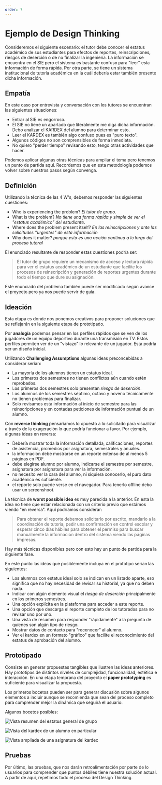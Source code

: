 ```yaml
---
order: 7
---
```


# Ejemplo de Design Thinking

Consideremos el siguiente escenario: el tutor debe conocer el estatus académico de sus estudiantes para efectos de reportes, reinscripciones, riesgos de deserción o de no finalizar la ingeniería. La información se encuentra en el SIE pero el sistema es bastante confuso para "leer" esta información de forma rápida. Por otra parte, se tiene un sistema institucional de tutoría académica en la cuál debería estar también presente dicha información.

## Empatía

En este caso por entrevista y conversación con los tutores se encuentran las siguientes situaciones:

- Entrar al SIE es engorroso.
- El SIE no tiene un apartado que literalmente me diga dicha información. Debo analizar el KARDEX del alumno para determinar esto.
- Leer el KARDEX es también algo confuso pues es "puro texto".
- Algunos códigos no son comprensibles de forma inmediata.
- No quiero "perder tiempo" revisando esto, tengo otras actividades que hacer.

Podemos aplicar algunas otras técnicas para ampliar el tema pero tenemos un punto de partida aquí. Recordemos que en esta metodología podemos volver sobre nuestros pasos según convenga.

## Definición

Utilizando la técnica de las 4 W's, debemos responder las siguientes cuestiones:

- Who is experiencing the problem? *El tutor de grupo.*
- What is the problem? _No tiene una forma rápida y simple de ver el "estatus académico" del estudiante_.
- Where does the problem present itself? _En las reinscripciones y ante las solicitudes "urgentes" de esta información_ 
- Why does it matter? _porque esto es una acción continua a lo largo del proceso tutoral_

El enunciado resultante de responder estas cuestiones podría ser:

> El tutor de grupo requiere un mecanismo de acceso y lectura rápida para ver el estatus académico de un estudiante que facilite los procesos de reinscripción y generación de reportes urgentes durante todo el tiempo que dure su asignación.

Este enunciado del problema también puede ser modificado según avance el proyecto pero ya nos puede servir de guía.

## Ideación

Esta etapa es donde nos ponemos creativos para proponer soluciones que se reflejarán en la siguiente etapa de prototipado. 

Por __analogía__ podemos pensar en los perfiles rápidos que se ven de los jugadores de un equipo deportivo durante una transmisión en TV. Estos perfiles permiten ver de un "vistazo" lo relevante de un jugador. Esta podría ser un diseño inicial.

Utilizando __Challenging Assumptions__ algunas ideas preconcebidas a considerar serían:
- La mayoría de los alumnos tienen un estatus ideal.
- Los primeros dos semestres no tienen conflictos aún cuando estén reprobados.
- Los primeros dos semestres solo presentan _riesgo de deserción_.
- Los alumnos de los semestres séptimo, octavo y noveno técnicamente no tienen problemas para finalizar.
- Solo revisamos esta información al inicio de semestre para las reinscripciones y en contadas peticiones de información puntual de un alumno.

Con __reverse thinking__ pensaríamos lo opuesto a lo solicitado para visualizar a través de la exageración lo que podría funcionar a favor. Por ejemplo, algunas ideas en reversa:

- Debería mostrar toda la información detallada, calificaciones, reportes de asistencia, promedios por asignatura, semestrales y anuales.
- la información debe mostrarse en un reporte extenso de al menos 5 páginas en PDF.
- debe elegirse alumno por alumno, indicarse el semestre por semestre, asignatura por asignatura para ver la información.
- no necesito ver la cara del alumno, ni siquiera conocerlo, el puro dato académico es suficiente.
- el reporte solo puede verse en el navegador. Para tenerlo offline debo usar un screenshoot.

La técnica de __worst possible idea__ es muy parecida a la anterior. En esta la idea no tiene que estar relacionada con un criterio previo que estámos viendo "en reversa". Aquí podríamos considerar:

>  Para obtener el reporte debemos solicitarlo por escrito, mandarlo a la coordinación de tutoría, pedir una confirmación en control escolar y esperar cinco días hábiles para obtener el permiso para buscar manualmente la información dentro del sistema viendo las páginas impresas.

Hay más técnicas disponibles pero con esto hay un punto de partida para la siguiente fase.

En este punto las ideas que posiblemente incluya en el prototipo serían las siguientes:

- Los alumnos con estatus ideal solo se indican en un listado aparte, eso significa que no hay necesidad de revisar su historial, ya que no deben nada.
- Indicar con algún elemento visual el _riesgo de deserción_ principalmente en los primeros semestres.
- Una opción explícita en la plataforma para acceder a este reporte.
- Una opción que descarga el reporte completo de los tutorados para no revisar uno por uno.
- Una vista de resumen para responder "rápidamente" a la pregunta de quíenes son algún tipo de riesgo.
- Mostrar datos de contacto para "reconocer" al alumno.
- Ver el kardex en un formato "gráfico" que facilite el reconocimiento del estatus de aprobación del alumno.

## Prototipado

Consiste en generar propuestas tangibles que ilustren las ideas anteriores. Hay prototipos de distintos niveles de complejidad, funcionalidad, estética e interacción. En una etapa temprana del proyecto el __paper prototyping__ es suficiente para visualizar la propuesta. 

Los primeros bocetos pueden ser para generar discusión sobre algunos elementos a incluir aunque se recomienda que sean del proceso completo para comprender mejor la dinámica que seguirá el usuario.

Algunos bocetos posibles:

![Vista resumen del estatus general de grupo](http://drive.google.com/uc?export=view&id=1T2LaKGtxWGClsG-tOpAk74x0AJs1slmh)

![Vista del kardex de un alumno en particular](http://drive.google.com/uc?export=view&id=1TF28xi4pDp-ai4vT4j-Vn1So22YmjtZx)

![Vista ampliada de una asignatura del kardex](http://drive.google.com/uc?export=view&id=1TGp1kI076-Oz1HUcsrobIoTNl64IUcIa)

## Pruebas

Por último, las pruebas, que nos darán retroalimentación por parte de lo usuarios para comprender que puntos débiles tiene nuestra solución actual. A partir de aquí, repetimos todo el proceso del Design Thinking.